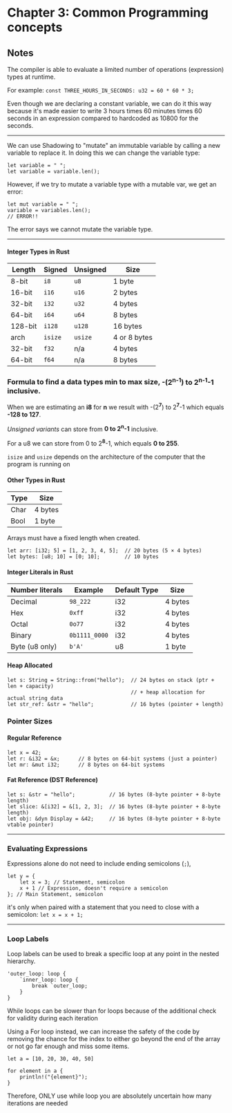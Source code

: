 # Chapter 3: Common Programming concepts

## Notes

The compiler is able to evaluate a limited number of operations (expression) types at runtime.

For example: `const THREE_HOURS_IN_SECONDS: u32 = 60 * 60 * 3;`

Even though we are declaring a constant variable, we can do it this way because it's made easier to write
3 hours times 60 minutes times 60 seconds in an expression compared to hardcoded as 10800 for the seconds.

---

We can use Shadowing to "mutate" an immutable variable by calling a new variable to replace it.
In doing this we can change the variable type:
```
let variable = " ";
let variable = variable.len();
```

However, if we try to mutate a variable type with a mutable var, we get an error:
```
let mut variable = " ";
variable = variables.len();
// ERROR!!
```
The error says we cannot mutate the variable type.

---

#### Integer Types in Rust
| Length  | Signed  | Unsigned | Size         |
|---------|---------|----------|--------------|
| 8-bit   | `i8`    | `u8`     | 1 byte       |
| 16-bit  | `i16`   | `u16`    | 2 bytes      |
| 32-bit  | `i32`   | `u32`    | 4 bytes      |
| 64-bit  | `i64`   | `u64`    | 8 bytes      |
| 128-bit | `i128`  | `u128`   | 16 bytes     |
| arch    | `isize` | `usize`  | 4 or 8 bytes |
| 32-bit  | `f32`   | n/a      | 4 bytes      |
| 64-bit  | `f64`   | n/a      | 8 bytes      |

### Formula to find a data types **min to max** size, **-(2<sup>n-1</sup>) to 2<sup>n-1</sup>-1** inclusive.

When we are estimating an **i8** for **n** we result with -(2<sup>**7**</sup>) to 2<sup>**7**</sup>-1 which equals **-128 to 127**.

*Unsigned variants* can store from **0 to 2<sup>**n**</sup>-1** inclusive.

For a u8 we can store from 0 to 2<sup>**8**</sup>-1, which equals **0 to 255**.

`isize` and `usize` depends on the architecture of the computer that the program is running on

#### Other Types in Rust
| Type | Size    |
|------|---------|
| Char | 4 bytes |
| Bool | 1 byte  |

Arrays must have a fixed length when created.
```
let arr: [i32; 5] = [1, 2, 3, 4, 5];  // 20 bytes (5 × 4 bytes)
let bytes: [u8; 10] = [0; 10];        // 10 bytes
```

#### Integer Literals in Rust
| Number literals | Example       | Default Type | Size    |
|-----------------|---------------|--------------|---------|
| Decimal         | `98_222`      | i32          | 4 bytes |
| Hex             | `0xff`        | i32          | 4 bytes |
| Octal           | `0o77`        | i32          | 4 bytes |
| Binary          | `0b1111_0000` | i32          | 4 bytes |
| Byte (u8 only)  | `b'A'`        | u8           | 1 byte  |

#### Heap Allocated
```
let s: String = String::from("hello");  // 24 bytes on stack (ptr + len + capacity)
                                        // + heap allocation for actual string data
let str_ref: &str = "hello";            // 16 bytes (pointer + length)
```

### Pointer Sizes

#### Regular Reference
```
let x = 42;
let r: &i32 = &x;      // 8 bytes on 64-bit systems (just a pointer)
let mr: &mut i32;      // 8 bytes on 64-bit systems
```

#### Fat Reference (DST Reference)
```
let s: &str = "hello";           // 16 bytes (8-byte pointer + 8-byte length)
let slice: &[i32] = &[1, 2, 3];  // 16 bytes (8-byte pointer + 8-byte length)
let obj: &dyn Display = &42;     // 16 bytes (8-byte pointer + 8-byte vtable pointer)
```


---

### Evaluating Expressions

Expressions alone do not need to include ending semicolons (`;`),
```
let y = {
    let x = 3; // Statement, semicolon
    x + 1 // Expression, doesn't require a semicolon
}; // Main Statement, semicolon
```
it's only when paired with a statement that you need to close with a semicolon:
`let x = x + 1;`

---

### Loop Labels

Loop labels can be used to break a specific loop at any point in the nested hierarchy.
```
'outer_loop: loop {
    `inner_loop: loop {
        break `outer_loop;
    }
}
```

While loops can be slower than for loops because of the additional check for validity during each iteration

Using a For loop instead, we can increase the safety of the code by removing the chance for the index to either
go beyond the end of the array or not go far enough and miss some items.
```
let a = [10, 20, 30, 40, 50]

for element in a {
    println!("{element}");
}
```

Therefore, ONLY use while loop you are absolutely uncertain how many iterations are needed
